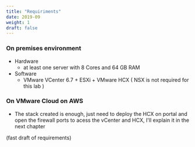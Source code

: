 ```yaml
---
title: "Requiriments"
date: 2019-09
weight: 1
draft: false
---
```


### On premises environment

- Hardware
    - at least one server with 8 Cores and 64 GB RAM
- Software    
    - VMware VCenter 6.7 + ESXi + VMware HCX ( NSX is not required for this lab ) 


### On VMware Cloud on AWS

- The stack created is enough, just need to deploy the HCX on portal and open the firewall ports to acess the vCenter and HCX, I'll explain it in the next chapter

(fast draft of requirements)
